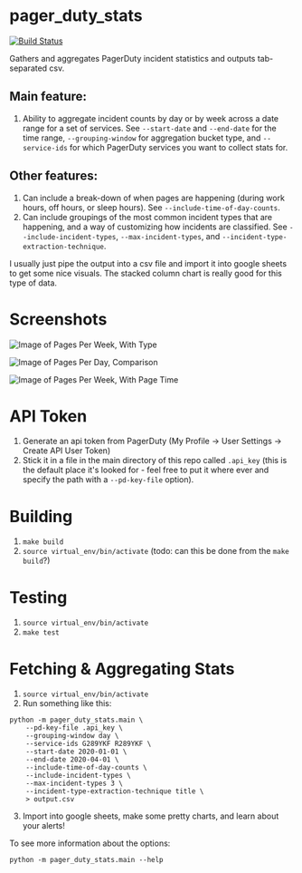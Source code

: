 
# pager_duty_stats

[![Build Status](https://travis-ci.com/danmedani/pager_duty_stats.svg?branch=master)](https://travis-ci.com/github/danmedani/pager_duty_stats)

Gathers and aggregates PagerDuty incident statistics and outputs tab-separated csv. 


## Main feature:
1. Ability to aggregate incident counts by day or by week across a date range for a set of services. See `--start-date` and `--end-date` for the time range, `--grouping-window` for aggregation bucket type, and `--service-ids` for which PagerDuty services you want to collect stats for.

## Other features:
1. Can include a break-down of when pages are happening (during work hours, off hours, or sleep hours). See `--include-time-of-day-counts`.
2. Can include groupings of the most common incident types that are happening, and a way of customizing how incidents are classified. See `--include-incident-types`, `--max-incident-types`, and `--incident-type-extraction-technique`.

I usually just pipe the output into a csv file and import it into google sheets to get some nice visuals. The stacked column chart is really good for this type of data.


# Screenshots
![Image of Pages Per Week, With Type](https://i.ibb.co/4WbPTYk/Screen-Shot-2020-05-18-at-9-46-31-PM.png)

![Image of Pages Per Day, Comparison](https://i.ibb.co/RHbJg1v/Screen-Shot-2020-05-18-at-9-50-32-PM.png)

![Image of Pages Per Week, With Page Time](https://i.ibb.co/rdc08sC/Screen-Shot-2020-05-18-at-9-41-56-PM.png)



# API Token
1. Generate an api token from PagerDuty (My Profile -> User Settings -> Create API User Token)
2. Stick it in a file in the main directory of this repo called `.api_key` (this is the default place it's looked for - feel free to put it where ever and specify the path with a `--pd-key-file` option).


# Building
1. `make build`
2. `source virtual_env/bin/activate` (todo: can this be done from the `make build`?)


# Testing
1. `source virtual_env/bin/activate`
2. `make test`


# Fetching & Aggregating Stats
1. `source virtual_env/bin/activate`
2. Run something like this:

```
python -m pager_duty_stats.main \
	--pd-key-file .api_key \
	--grouping-window day \
	--service-ids G289YKF R289YKF \
	--start-date 2020-01-01 \
	--end-date 2020-04-01 \
	--include-time-of-day-counts \
	--include-incident-types \
	--max-incident-types 3 \
	--incident-type-extraction-technique title \
	> output.csv
```

3. Import into google sheets, make some pretty charts, and learn about your alerts!

To see more information about the options:
```
python -m pager_duty_stats.main --help
```
